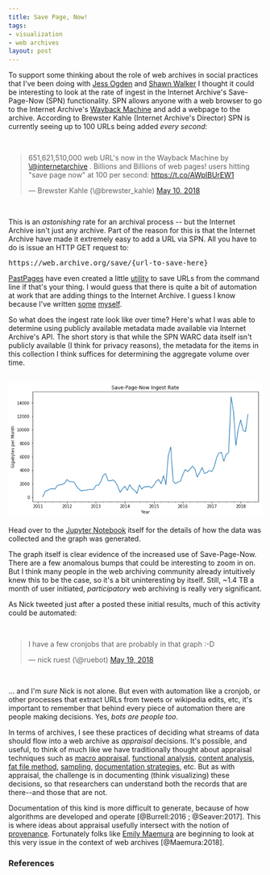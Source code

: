 ```yaml
---
title: Save Page, Now!
tags:
- visualization
- web archives
layout: post
---
```


To support some thinking about the role of web archives in social practices that
I've been doing with [Jess Ogden] and [Shawn Walker] I thought it could be
interesting to look at the rate of ingest in the Internet Archive's
Save-Page-Now (SPN) functionality. SPN allows anyone with a web browser to go to
the Internet Archive's [Wayback Machine] and add a webpage to the archive.
According to Brewster Kahle (Internet Archive's Director) SPN is currently
seeing up to 100 URLs being added *every second*:

<br>
<blockquote class="twitter-tweet" data-lang="en"><p lang="en" dir="ltr">651,621,510,000 web URL&#39;s now in the Wayback Machine by <a href="https://twitter.com/internetarchive?ref_src=twsrc%5Etfw">\@internetarchive</a> .   Billions and Billions of web pages!  users hitting &quot;save page now&quot; at 100 per second:  <a href="https://t.co/AWpIBUrEW1">https://t.co/AWpIBUrEW1</a></p>&mdash; Brewster Kahle (\@brewster_kahle) <a href="https://twitter.com/brewster_kahle/status/994380510011928578?ref_src=twsrc%5Etfw">May 10, 2018</a></blockquote>
<script async src="https://platform.twitter.com/widgets.js" charset="utf-8"></script>
<br>

This is an *astonishing* rate for an archival process -- but the Internet
Archive isn't just any archive. Part of the reason for this is that the Internet
Archive have made it extremely easy to add a URL via SPN. All you have to do is
issue an HTTP GET request to:

<pre>
https://web.archive.org/save/{url-to-save-here}
</pre>

[PastPages] have even created a little [utility] to save URLs from
the command line if that's your thing. I would guess that there is quite a bit
of automation at work that are adding things to the Internet Archive.
I guess I know because I've written [some] [myself].

So what does the ingest rate look like over time? Here's what I was able to
determine using publicly available metadata made available via Internet
Archive's API. The short story is that while the SPN WARC data itself isn't
publicly available (I think for privacy reasons), the metadata for the items in
this collection I think suffices for determining the aggregate volume over time.

<br>
<img class="img-responsive" src="/images/spn.png">
<br>

Head over to the [Jupyter Notebook] itself for the details of how the data was
collected and the graph was generated.

The graph itself is clear evidence of the increased use of Save-Page-Now. There
are a few anomalous bumps that could be interesting to zoom in on. But I think
many people in the web archiving community already intuitively knew this to be
the case, so it's a bit uninteresting by itself. Still, ~1.4 TB a month of user
initiated, *participatory* web archiving is really very significant.

As Nick tweeted just after a posted these initial results, much of this activity
could be automated:

<br>
<blockquote class="twitter-tweet" data-conversation="none" data-lang="en"><p lang="en" dir="ltr">I have a few cronjobs that are probably in that graph :-D</p>&mdash; nick ruest (\@ruebot) <a href="https://twitter.com/ruebot/status/997850677836746753?ref_src=twsrc%5Etfw">May 19, 2018</a></blockquote>
<br>

... and I'm *sure* Nick is not alone. But even with automation like a cronjob,
or other processes that extract URLs from tweets or wikipedia edits, etc, it's
important to remember that behind every piece of automation there are people
making decisions. Yes, *bots are people too*.

In terms of archives, I see these practices of deciding what streams of data
should flow into a web archive as *appraisal* decisions. It's possible, and
useful, to think of much like we have traditionally thought about appraisal
techniques such as [macro appraisal], [functional analysis], [content analysis],
[fat file method], [sampling], [documentation strategies], etc. But as with
appraisal, the challenge is in documenting (think visualizing) these decisions,
so that researchers can understand both the records that are there--and those
that are not.

Documentation of this kind is more difficult to generate, because of how
algorithms are developed and operate [@Burrell:2016 ; @Seaver:2017]. This is
where ideas about appraisal usefully intersect with the notion of [provenance].
Fortunately folks like [Emily Maemura] are beginning to look at this very issue
in the context of web archives [@Maemura:2018].

### References

[utility]: https://github.com/pastpages/savepagenow
[Wayback Machine]: https://web.archive.org/
[Jupyter Notebook]: https://gitlab.com/slowa/spn/-/blob/master/notebooks/Sizes.ipynb
[PastPages]: http://www.pastpages.org/
[some]: https://github.com/docnow/diffengine
[myself]: https://github.com/docnow/docnow
[macro appraisal]: https://www2.archivists.org/glossary/terms/m/macro-appraisal
[functional analysis]: https://www2.archivists.org/glossary/terms/f/functional-analysis
[content analysis]: https://www2.archivists.org/glossary/terms/c/content-analysis
[fat file method]: https://www2.archivists.org/glossary/terms/f/fat-file-method
[documentation strategies]: https://www2.archivists.org/glossary/terms/d/documentation-strategy
[sampling]: https://www2.archivists.org/glossary/terms/s/sampling
[Emily Maemura]: https://twitter.com/emilymaemura
[provenance]: https://www2.archivists.org/glossary/terms/p/provenance
[Jess Ogden]: https://archivingtheweb.me/
[Shawn Walker]: http://shawnw.io/
